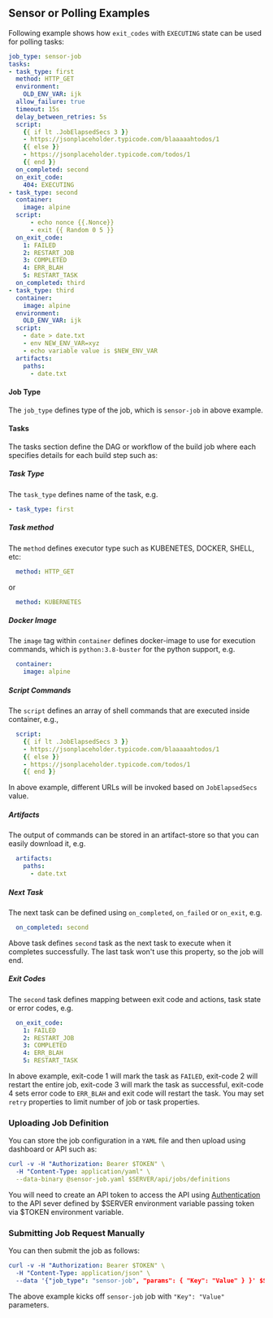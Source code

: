 ## Sensor or Polling Examples

Following example shows how `exit_codes` with `EXECUTING` state can be used for polling tasks:

```yaml
job_type: sensor-job
tasks:
- task_type: first
  method: HTTP_GET
  environment:
    OLD_ENV_VAR: ijk
  allow_failure: true
  timeout: 15s
  delay_between_retries: 5s
  script:
    {{ if lt .JobElapsedSecs 3 }}
    - https://jsonplaceholder.typicode.com/blaaaaahtodos/1
    {{ else }}
    - https://jsonplaceholder.typicode.com/todos/1
    {{ end }}
  on_completed: second
  on_exit_code:
    404: EXECUTING
- task_type: second
  container:
    image: alpine
  script:
      - echo nonce {{.Nonce}}
      - exit {{ Random 0 5 }}
  on_exit_code:
    1: FAILED
    2: RESTART_JOB
    3: COMPLETED
    4: ERR_BLAH
    5: RESTART_TASK
  on_completed: third
- task_type: third
  container:
    image: alpine
  environment:
    OLD_ENV_VAR: ijk
  script:
    - date > date.txt
    - env NEW_ENV_VAR=xyz
    - echo variable value is $NEW_ENV_VAR
  artifacts:
    paths:
      - date.txt
```

#### Job Type

The `job_type` defines type of the job, which is `sensor-job` in above example.

#### Tasks

The tasks section define the DAG or workflow of the build job where each specifies details for each build step such as:

##### Task Type

The `task_type` defines name of the task, e.g.

```yaml
- task_type: first
```

##### Task method

The `method` defines executor type such as KUBENETES, DOCKER, SHELL, etc:

```yaml
  method: HTTP_GET
```

or 

```yaml
  method: KUBERNETES
```

##### Docker Image

The `image` tag within `container` defines docker-image to use for execution commands, which is `python:3.8-buster` for
the python support, e.g.

```yaml
  container:
    image: alpine
```

##### Script Commands

The `script` defines an array of shell commands that are executed inside container, e.g.,

```yaml
  script:
    {{ if lt .JobElapsedSecs 3 }}
    - https://jsonplaceholder.typicode.com/blaaaaahtodos/1
    {{ else }}
    - https://jsonplaceholder.typicode.com/todos/1
    {{ end }}
```

In above example, different URLs will be invoked based on `JobElapsedSecs` value.

##### Artifacts

The output of commands can be stored in an artifact-store so that you can easily download it, e.g.

```yaml
  artifacts:
    paths:
      - date.txt
```

##### Next Task

The next task can be defined using `on_completed`, `on_failed` or `on_exit`, e.g.

```yaml
  on_completed: second
```

Above task defines `second` task as the next task to execute when it completes successfully. The last task won't use
this property, so the job will end.

##### Exit Codes

The `second` task defines mapping between exit code and actions, task state or error codes, e.g.

```yaml
  on_exit_code:
    1: FAILED
    2: RESTART_JOB
    3: COMPLETED
    4: ERR_BLAH
    5: RESTART_TASK
```

In above example, exit-code 1 will mark the task as `FAILED`, exit-code 2 will restart the entire job, exit-code 3 will mark the task as successful, exit-code 4
sets error code to `ERR_BLAH` and exit code will restart the task. You may set `retry` properties to limit number of job or task properties.

### Uploading Job Definition

You can store the job configuration in a `YAML` file and then upload using dashboard or API such as:

```yaml
curl -v -H "Authorization: Bearer $TOKEN" \
  -H "Content-Type: application/yaml" \
  --data-binary @sensor-job.yaml $SERVER/api/jobs/definitions
```

You will need to create an API token to access the API using [Authentication](apidocs.md#Authentication) to the API
sever defined by $SERVER environment variable passing token via $TOKEN environment variable.

### Submitting Job Request Manually

You can then submit the job as follows:

```yaml
curl -v -H "Authorization: Bearer $TOKEN" \
  -H "Content-Type: application/json" \
  --data '{"job_type": "sensor-job", "params": { "Key": "Value" } }' $SERVER/jobs/requests
```

The above example kicks off `sensor-job` job with `"Key": "Value"` parameters.
